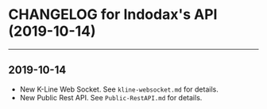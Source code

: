 # CHANGELOG for Indodax's API (2019-10-14)
---
## 2019-10-14
* New K-Line Web Socket. See `kline-websocket.md` for details.
* New Public Rest API. See `Public-RestAPI.md` for details.